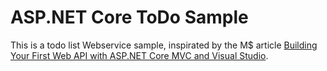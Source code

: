 ASP.NET Core ToDo Sample
========================

This is a todo list Webservice sample, inspirated by the M$ article [Building Your First Web API with ASP.NET Core MVC and Visual Studio](https://docs.asp.net/en/latest/tutorials/first-web-api.html).

